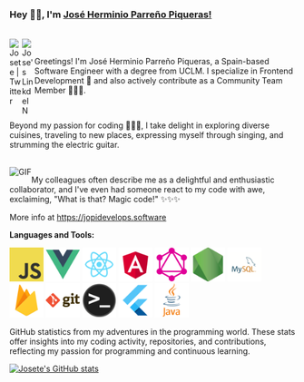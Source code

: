 ### Hey 👋🏽, I'm [José Herminio Parreño Piqueras!](https://jopidevelops.software)

<br/>

<a href="https://twitter.com/j0s3t3">
  <img align="left" alt="Josete | Twitter" width="22px" src="https://cdn.jsdelivr.net/npm/simple-icons@v3/icons/twitter.svg" />
</a>
<a href="https://www.linkedin.com/in/joseherminio/">
  <img align="left" alt="Jose's LinkdeIN" width="22px" src="https://cdn.jsdelivr.net/npm/simple-icons@v3/icons/linkedin.svg" />
</a>

<br />

Greetings! I'm José Herminio Parreño Piqueras, a Spain-based Software Engineer with a degree from UCLM. I specialize in Frontend Development 🚀 and also actively contribute as a Community Team Member 🙍🏽‍♂️.

<br />

Beyond my passion for coding 👨🏽‍💻, I take delight in exploring diverse cuisines, traveling to new places, expressing myself through singing, and strumming the electric guitar.

<br />
  <div style="margin-right: 20px;">
      <img align="left" alt="GIF" src="https://media.giphy.com/media/ukMiDlCmdv2og/giphy.gif" />
  </div>

My colleagues often describe me as a delightful and enthusiastic collaborator, and I've even had someone react to my code with awe, exclaiming, "What is that? Magic code!" ✨✨✨
<br />

More info at https://jopidevelops.software

**Languages and Tools:**  

<code><img height="60" src="https://raw.githubusercontent.com/github/explore/80688e429a7d4ef2fca1e82350fe8e3517d3494d/topics/javascript/javascript.png"></code>
<code><img height="60" src="https://raw.githubusercontent.com/github/explore/80688e429a7d4ef2fca1e82350fe8e3517d3494d/topics/vue/vue.png"></code>
<code><img height="60" src="https://raw.githubusercontent.com/github/explore/80688e429a7d4ef2fca1e82350fe8e3517d3494d/topics/react/react.png"></code>
<code><img height="60" src="https://raw.githubusercontent.com/github/explore/80688e429a7d4ef2fca1e82350fe8e3517d3494d/topics/angular/angular.png"></code>
<code><img height="60" src="https://raw.githubusercontent.com/github/explore/5c058a388828bb5fde0bcafd4bc867b5bb3f26f3/topics/graphql/graphql.png"></code>
<code><img height="60" src="https://raw.githubusercontent.com/github/explore/80688e429a7d4ef2fca1e82350fe8e3517d3494d/topics/nodejs/nodejs.png"></code>
<code><img height="60" src="https://raw.githubusercontent.com/github/explore/80688e429a7d4ef2fca1e82350fe8e3517d3494d/topics/mysql/mysql.png"></code>
<code><img height="60" src="https://raw.githubusercontent.com/github/explore/80688e429a7d4ef2fca1e82350fe8e3517d3494d/topics/firebase/firebase.png"></code>
<code><img height="60" src="https://raw.githubusercontent.com/github/explore/80688e429a7d4ef2fca1e82350fe8e3517d3494d/topics/git/git.png"></code>
<code><img height="60" src="https://raw.githubusercontent.com/github/explore/80688e429a7d4ef2fca1e82350fe8e3517d3494d/topics/terminal/terminal.png"></code>
<code><img height="60" src="https://raw.githubusercontent.com/github/explore/80688e429a7d4ef2fca1e82350fe8e3517d3494d/topics/flutter/flutter.png"></code>
<code><img height="60" src="https://raw.githubusercontent.com/github/explore/80688e429a7d4ef2fca1e82350fe8e3517d3494d/topics/java/java.png"></code>

GitHub statistics from my adventures in the programming world. These stats offer insights into my coding activity, repositories, and contributions, reflecting my passion for programming and continuous learning.

[![Josete's GitHub stats](https://github-readme-stats.vercel.app/api?username=josete4ever&show_icons=true&theme=transparent&rank_icon=github)]()


